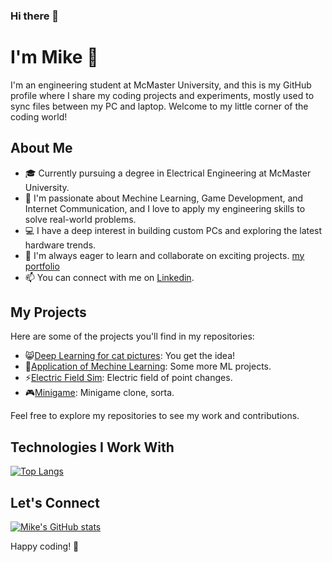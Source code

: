 ### Hi there 👋

# I'm Mike 👋

I'm an engineering student at McMaster University, and this is my GitHub profile where I share my coding projects and experiments, mostly used to sync files between my PC and laptop. Welcome to my little corner of the coding world!

## About Me

- 🎓 Currently pursuing a degree in Electrical Engineering at McMaster University.
- 🌱 I'm passionate about Mechine Learning, Game Development, and Internet Communication, and I love to apply my engineering skills to solve real-world problems.
- 💻 I have a deep interest in building custom PCs and exploring the latest hardware trends.
- 💼 I'm always eager to learn and collaborate on exciting projects. [my portfolio](https://fistfulofyen.github.io/my_portfolio/)
- 📫 You can connect with me on [Linkedin](https://www.linkedin.com/in/yumingzhang1999?original_referer=https%3A%2F%2Fgithub.com%2F).

## My Projects

Here are some of the projects you'll find in my repositories:

- 😸[Deep Learning for cat pictures](https://github.com/fistfulofyen/Deep_Learning_For_Cat_Pictures.git): You get the idea!
- 🧰[Application of Mechine Learning](https://github.com/fistfulofyen/Applications_of_Machine_Learning): Some more ML projects.
- ⚡[Electric Field Sim](https://github.com/fistfulofyen/Electric_field_of_point_changes): Electric field of point changes.
- 🎮[Minigame](https://github.com/fistfulofyen/MiniGames.git): Minigame clone, sorta.

Feel free to explore my repositories to see my work and contributions.

## Technologies I Work With
[![Top Langs](https://github-readme-stats.vercel.app/api/top-langs/?username=fistfulofyen&size_weight=0.25&count_weight=0.75&langs_count=7&hide=jupyter%20notebook)](https://github.com/anuraghazra/github-readme-stats)

## Let's Connect
[![Mike's GitHub stats](https://github-readme-stats.vercel.app/api?username=fistfulofyen\&rank_icon=github)](https://github.com/anuraghazra/github-readme-stats)


Happy coding! 🚀
